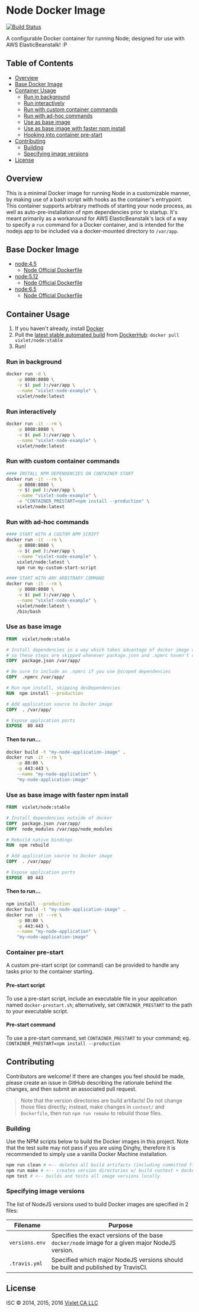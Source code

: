 # Node Docker Image

[![Build Status](https://travis-ci.org/Vixlet/docker-node.svg?branch=master)](https://travis-ci.org/Vixlet/docker-node)

A configurable Docker container for running Node; designed for use with AWS ElasticBeanstalk! :P


## Table of Contents
- [Overview](#overview)
- [Base Docker Image](#basedockerimage)
- [Container Usage](#containerusage)
    + [Run in background](#runinbackground)
    + [Run interactively](#runinteractively)
    + [Run with custom container commands](#runwithcustomcontainercommands)
    + [Run with ad-hoc commands](#runwithadhoccommands)
    + [Use as base image](#useasbaseimage)
    + [Use as base image with faster npm install](#useasbaseimagewithfasternpminstall)
    + [Hooking into container pre-start](#hookingintocontainerprestart)
- [Contributing](#contributing)
    + [Building](#building)
    + [Specifying image versions](#specifyingimageversions)
- [License](#license)


## Overview
This is a minimal Docker image for running Node in a customizable manner, by making use of a bash script with hooks as the container's entrypoint. This container supports arbitrary methods of starting your node process, as well as auto-pre-installation of npm dependencies prior to startup. It's meant primarily as a workaround for AWS ElasticBeanstalk's lack of a way to specify a `run` command for a Docker container, and is intended for the nodejs app to be included via a docker-mounted directory to `/var/app`.


## Base Docker Image
- [node:4.5](https://registry.hub.docker.com/u/library/node/)
    + [Node Official Dockerfile](https://github.com/joyent/docker-node/blob/master/4.5/Dockerfile)
- [node:5.12](https://registry.hub.docker.com/u/library/node/)
    + [Node Official Dockerfile](https://github.com/joyent/docker-node/blob/master/5.12/Dockerfile)
- [node:6.5](https://registry.hub.docker.com/u/library/node/)
    + [Node Official Dockerfile](https://github.com/joyent/docker-node/blob/master/6.5/Dockerfile)


## Container Usage
1. If you haven't already, install [Docker](https://www.docker.com/)
2. Pull the [latest stable automated build](https://registry.hub.docker.com/u/vixlet/node/) from [DockerHub](https://registry.hub.docker.com/u/):
    `docker pull vixlet/node:stable`
3. Run!

### Run in background
```sh
docker run -d \
    -p 8080:8080 \
    -v $( pwd ):/var/app \
    --name "vixlet-node-example" \
    vixlet/node:latest
```

### Run interactively
```sh
docker run -it --rm \
    -p 8080:8080 \
    -v $( pwd ):/var/app \
    --name "vixlet-node-example" \
    vixlet/node:latest
```

### Run with custom container commands
```sh
#### INSTALL NPM DEPENDENCIES ON CONTAINER START
docker run -it --rm \
    -p 8080:8080 \
    -v $( pwd ):/var/app \
    --name "vixlet-node-example" \
    -e "CONTAINER_PRESTART=npm install --production" \
    vixlet/node:latest
```

### Run with ad-hoc commands
```sh
#### START WITH A CUSTOM NPM SCRIPT
docker run -it --rm \
    -p 8080:8080 \
    -v $( pwd ):/var/app \
    --name "vixlet-node-example" \
    vixlet/node:latest \
    npm run my-custom-start-script

#### START WITH ANY ARBITRARY COMMAND
docker run -it --rm \
    -p 8080:8080 \
    -v $( pwd ):/var/app \
    --name "vixlet-node-example" \
    vixlet/node:latest \
    /bin/bash
```

### Use as base image
```Dockerfile
FROM  vixlet/node:stable

# Install dependencies in a way which takes advantage of docker image caching,
# so these steps are skipped whenever package.json and .npmrc haven't changed
COPY  package.json /var/app/

# Be sure to include an .npmrc if you use @scoped dependencies
COPY  .npmrc /var/app/

# Run npm install, skipping devDependencies
RUN  npm install --production

# Add application source to Docker image
COPY  . /var/app/

# Expose application ports
EXPOSE  80 443
```

#### Then to run...
```sh
docker build -t "my-node-application-image" .
docker run -it --rm \
    -p 80:80 \
    -p 443:443 \
    --name "my-node-application" \
    "my-node-application-image"
```

### Use as base image with faster npm install
```Dockerfile
FROM  vixlet/node:stable

# Install dependencies outside of docker
COPY  package.json /var/app/
COPY  node_modules /var/app/node_modules

# Rebuild native bindings
RUN  npm rebuild

# Add application source to Docker image
COPY  . /var/app/

# Expose application ports
EXPOSE  80 443
```

#### Then to run...
```sh
npm install --production
docker build -t "my-node-application-image" .
docker run -it --rm \
    -p 80:80 \
    -p 443:443 \
    --name "my-node-application" \
    "my-node-application-image"
```

### Container pre-start
A custom pre-start script (or command) can be provided to handle any tasks prior to the container starting.

#### Pre-start script
To use a pre-start script, include an executable file in your application named `docker-prestart.sh`; alternatively, set `CONTAINER_PRESTART` to the path to your executable script.

#### Pre-start command
To use a pre-start command, set `CONTAINER_PRESTART` to your command; eg. `CONTAINER_PRESTART=npm install --production`


## Contributing
Contributors are welcome! If there are changes you feel should be made, please create an issue in GitHub describing the rationale behind the changes, and then submit an associated pull request.

> Note that the version directories are build artifacts! Do not change those files directly; instead, make changes in `context/` and `Dockerfile`, then run `npm run remake` to rebuild those files.

### Building
Use the NPM scripts below to build the Docker images in this project. Note that the test suite may not pass if you are using Dinghy, therefore it is recommended to simply use a vanilla Docker Machine installation.

```sh
npm run clean # <-- deletes all build artifacts (including committed files)
npm run make # <-- creates version directories w/ build context + dockerfile
npm test # <-- builds and tests all image versions locally
```

### Specifying image versions
The list of NodeJS versions used to build Docker images are specified in 2 files:

|Filename|Purpose|
|--------|-----|
|`versions.env`|Specifies the exact versions of the base `docker/node` image for a given major NodeJS version.|
|`.travis.yml`|Specified which major NodeJS versions should be built and published by TravisCI.|


## License
ISC © 2014, 2015, 2016 [Vixlet CA LLC](http://www.vixlet.com/)
